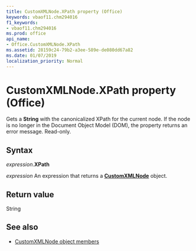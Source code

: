 ```yaml
---
title: CustomXMLNode.XPath property (Office)
keywords: vbaof11.chm294016
f1_keywords:
- vbaof11.chm294016
ms.prod: office
api_name:
- Office.CustomXMLNode.XPath
ms.assetid: 28159c24-79b2-a3ee-589e-de080dd67a82
ms.date: 01/07/2019
localization_priority: Normal
---
```



# CustomXMLNode.XPath property (Office)

Gets a **String** with the canonicalized XPath for the current node. If the node is no longer in the Document Object Model (DOM), the property returns an error message. Read-only.


## Syntax

_expression_.**XPath**

_expression_ An expression that returns a **[CustomXMLNode](Office.CustomXMLNode.md)** object.


## Return value

String


## See also

- [CustomXMLNode object members](overview/library-reference/customxmlnode-members-office.md)

